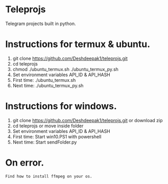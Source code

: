 # Teleprojs
Telegram projects built in python.

# Instructions for termux & ubuntu.
 1. git clone https://github.com/Deshdeepak1/teleprojs.git
 2. cd teleprojs
 3. chmod  ./ubuntu_termux.sh ./ubuntu_termux_py.sh
 4. Set environment variables API_ID & API_HASH
 5. First time: ./ubuntu_termux.sh 
 6. Next time: ./ubuntu_termux_py.sh 


# Instructions for windows.
 1. git clone https://github.com/Deshdeepak1/teleprojs.git or download zip
 2. cd teleprojs or move inside folder
 3. Set environment variables API_ID & API_HASH
 4. First time: Start win10.PS1 with powershell
 5. Next time: Start sendFolder.py

# On error.
	Find how to install ffmpeg on your os.
